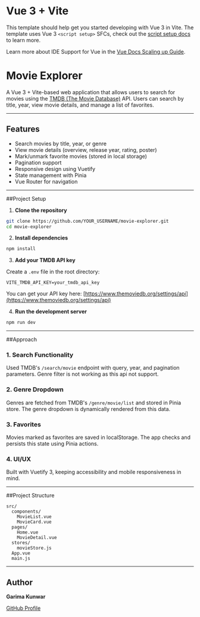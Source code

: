 # Vue 3 + Vite

This template should help get you started developing with Vue 3 in Vite. The template uses Vue 3 `<script setup>` SFCs, check out the [script setup docs](https://v3.vuejs.org/api/sfc-script-setup.html#sfc-script-setup) to learn more.

Learn more about IDE Support for Vue in the [Vue Docs Scaling up Guide](https://vuejs.org/guide/scaling-up/tooling.html#ide-support).
# Movie Explorer

A Vue 3 + Vite-based web application that allows users to search for movies using the [TMDB (The Movie Database)](https://www.themoviedb.org/) API. Users can search by title, year, view movie details, and manage a list of favorites.

---

## Features

- Search movies by title, year, or genre
- View movie details (overview, release year, rating, poster)
- Mark/unmark favorite movies (stored in local storage)
- Pagination support
- Responsive design using Vuetify
- State management with Pinia
- Vue Router for navigation

---

##Project Setup

1. **Clone the repository**

```bash
git clone https://github.com/YOUR_USERNAME/movie-explorer.git
cd movie-explorer
```

2. **Install dependencies**

```bash
npm install
```

3. **Add your TMDB API key**

Create a `.env` file in the root directory:

```env
VITE_TMDB_API_KEY=your_tmdb_api_key
```

You can get your API key here: [https://www.themoviedb.org/settings/api](https://www.themoviedb.org/settings/api)

4. **Run the development server**

```bash
npm run dev
```

---

##Approach

### 1. **Search Functionality**
Used TMDB's `/search/movie` endpoint with query, year, and pagination parameters. Genre filter is not working as this api not support.

### 2. **Genre Dropdown**
Genres are fetched from TMDB's `/genre/movie/list` and stored in Pinia store. The genre dropdown is dynamically rendered from this data.

### 3. **Favorites**
Movies marked as favorites are saved in localStorage. The app checks and persists this state using Pinia actions.

### 4. **UI/UX**
Built with Vuetify 3, keeping accessibility and mobile responsiveness in mind.

---

##Project Structure

```
src/
  components/
    MovieList.vue
    MovieCard.vue
  pages/
    Home.vue
    MovieDetail.vue
  stores/
    movieStore.js
  App.vue
  main.js
```

---
## Author

**Garima Kunwar**

[GitHub Profile](https://github.com/KunwarGarima)

